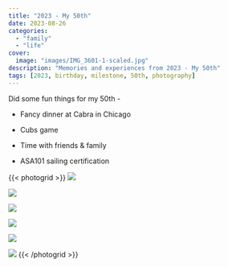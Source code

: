 ```yaml
---
title: "2023 - My 50th"
date: 2023-08-26
categories:
  - "family"
  - "life"
cover:
  image: "images/IMG_3601-1-scaled.jpg"
description: "Memories and experiences from 2023 - My 50th"
tags: [2023, birthday, milestone, 50th, photography]
---
```


Did some fun things for my 50th -

- Fancy dinner at Cabra in Chicago

- Cubs game

- Time with friends & family

- ASA101 sailing certification

{{< photogrid >}}
![](images/IMG_3601-1-768x1024.jpg)

![](images/IMG_3623-1-1024x768.jpg)

![](images/IMG_3603-768x1024.jpg)

![](images/IMG_0742-768x1024.jpeg)

![](images/IMG_3644-1024x768.jpg)

![](images/IMG_3683-768x1024.jpg)
{{< /photogrid >}}
